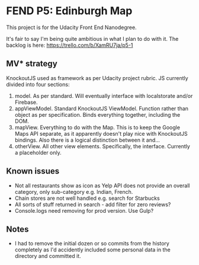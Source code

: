 # FEND P5: Edinburgh Map

This project is for the Udacity Front End Nanodegree. 

It's fair to say I'm being quite ambitious in what I plan to do with it. The backlog is here: https://trello.com/b/XamRU7ja/p5-1

## MV* strategy

KnockoutJS used as framework as per Udacity project rubric. JS currently divided into four sections:

1. model. As per standard. Will eventually interface with localstorate and/or Firebase.
2. appViewModel. Standard KnockoutJS ViewModel. Function rather than object as per specification. Binds everything together, including the DOM. 
3. mapView. Everything to do with the Map. This is to keep the Google Maps API separate, as it apparently doesn't play nice with KnockoutJS bindings. Also there is a logical distinction between it and...
4. otherView. All other view elements. Specifically, the interface. Currently a placeholder only.

## Known issues

* Not all restaurants show as icon as Yelp API does not provide an overall category, only sub-category e.g. Indian, French.
* Chain stores are not well handled e.g. search for Starbucks
* All sorts of stuff returned in search - add filter for zero reviews?
* Console.logs need removing for prod version. Use Gulp?

## Notes

* I had to remove the initial dozen or so commits from the history completely as I'd accidently included some personal data in the directory and committed it.